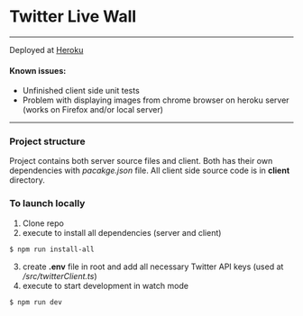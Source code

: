# Twitter Live Wall
----

Deployed at [Heroku](https://gentle-lowlands-95248.herokuapp.com/)


#### Known issues:
* Unfinished client side unit tests
* Problem with displaying images from chrome browser on heroku server
(works on Firefox and/or local server)


----

### Project structure
Project contains both server source files and client. Both has their own dependencies with *pacakge.json* file. All client side source code is in **client** directory.

### To launch locally
1. Clone repo
2. execute to install all dependencies (server and client) 
```bash
$ npm run install-all
```
3. create **.env** file in root and add all necessary Twitter API keys (used at */src/twitterClient.ts*)
4. execute to start development in watch mode
```bash
$ npm run dev
```

